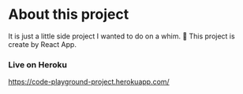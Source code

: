 # About this project
It is just a little side project I wanted to do on a whim. 💭
This project is create by React App.



### Live on Heroku
https://code-playground-project.herokuapp.com/
